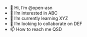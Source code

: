 - 👋 Hi, I’m @open-asn
- 👀 I’m interested in ABC
- 🌱 I’m currently learning XYZ
- 💞️ I’m looking to collaborate on DEF
- 📫 How to reach me QSD

<!---
open-asn/open-asn is a ✨ special ✨ repository because its `README.md` (this file) appears on your GitHub profile.
You can click the Preview link to take a look at your changes.
--->
